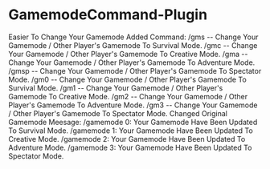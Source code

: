 # GamemodeCommand-Plugin
Easier To Change Your Gamemode
Added Command:
/gms -- Change Your Gamemode / Other Player's Gamemode To Survival Mode.
/gmc -- Change Your Gamemode / Other Player's Gamemode To Creative Mode.
/gma -- Change Your Gamemode / Other Player's Gamemode To Adventure Mode.
/gmsp -- Change Your Gamemode / Other Player's Gamemode To Spectator Mode.
/gm0 -- Change Your Gamemode / Other Player's Gamemode To Survival Mode.
/gm1 -- Change Your Gamemode / Other Player's Gamemode To Creative Mode.
/gm2 -- Change Your Gamemode / Other Player's Gamemode To Adventure Mode.
/gm3 -- Change Your Gamemode / Other Player's Gamemode To Spectator Mode.
Changed Original Gamemode Meesage:
/gamemode 0: Your Gamemode Have Been Updated To Survival Mode.
/gamemode 1: Your Gamemode Have Been Updated To Creative Mode.
/gamemode 2: Your Gamemode Have Been Updated To Adventure Mode.
/gamemode 3: Your Gamemode Have Been Updated To Spectator Mode.
